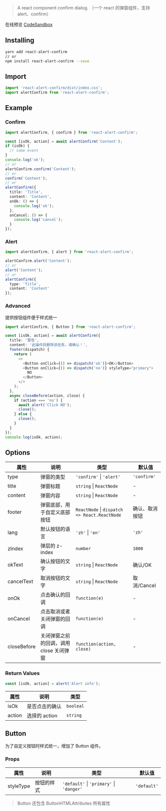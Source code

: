 > A react component confirm dialog. （一个 react 的弹窗组件，支持 alert、confirm）

在线预览 [CodeSandbox](https://codesandbox.io/s/react-alert-confirm-v3-k0gc4)

## Installing

```bash
yarn add react-alert-confirm
// or
npm install react-alert-confirm --save
```

## Import

```typescript
import 'react-alert-confirm/dist/index.css';
import alertConfirm from 'react-alert-confirm';
```

## Example

### Confirm

```typescript jsx
import alertConfirm, { confirm } from 'react-alert-confirm';

const [isOk, action] = await alertConfirm('Content');
if (isOk) {
  // some event
}
console.log('ok');
// or
alertConfirm.confirm('Content');
// or
confirm('Content');
// or
alertConfirm({
  title: 'Title',
  content: 'Content',
  onOk: () => {
    console.log('ok');
  },
  onCancel: () => {
    console.log('cancel');
  }
});
```

### Alert

```typescript jsx
import alertConfirm, { alert } from 'react-alert-confirm';

alertConfirm.alert('Content');
// or
alert('Content');
// or
alertConfirm({
  type: 'Title',
  content: 'Content'
});
```

### Advanced

提供按钮组件便于样式统一

```typescript jsx
import alertConfirm, { Button } from 'react-alert-confirm';

const [isOk, action] = await alertConfirm({
  title: '警告',
  content: '此操作将删除该任务，请确认！',
  footer(dispatch) {
    return (
      <>
        <Button onClick={() => dispatch('ok')}>OK</Button>
        <Button onClick={() => dispatch('no')} styleType="primary">
          NO
        </Button>
      </>
    );
  },
  async closeBefore(action, close) {
    if (action === 'no') {
      await alert('Click NO');
      close();
    } else {
      close();
    }
  }
});
console.log(isOk, action);
```

## Options

| 属性        | 说明                                    | 类型                                             | 默认值         |
| ----------- | --------------------------------------- | ------------------------------------------------ | -------------- |
| type        | 弹窗的类型                              | `'confirm'` &#124; `'alert'`                     | `'confirm'`    |
| title       | 弹窗标题                                | `string` &#124; `ReactNode`                      | -              |
| content     | 弹窗内容                                | `string` &#124; `ReactNode`                      | -              |
| footer      | 弹窗底部，用于自定义底部按钮            | `ReactNode` &#124; `dispatch => React.ReactNode` | 确认、取消按钮 |
| lang        | 默认按钮的语言                          | `'zh'` &#124; `'en'`                             | `'zh'`         |
| zIndex      | 弹层的 z-index                          | `number`                                         | `1000`         |
| okText      | 确认按钮的文字                          | `string` &#124; `ReactNode`                      | 确认/OK        |
| cancelText  | 取消按钮的文字                          | `string` &#124; `ReactNode`                      | 取消/Cancel    |
| onOk        | 点击确认的回调                          | `function(e)`                                    | -              |
| onCancel    | 点击取消或者关闭弹窗的回调              | `function(e)`                                    | -              |
| closeBefore | 关闭弹窗之前的回调，调用 close 关闭弹窗 | `function(action, close)`                        | -              |

### Return Values

```typescript jsx
const [isOk, action] = alert('Alert info');
```

| 属性   | 说明           | 类型      |
| ------ | -------------- | --------- |
| isOk   | 是否点击的确认 | `booleal` |
| action | 选择的 action  | `string`  |

## Button

为了自定义按钮时样式统一，增加了 Button 组件。

### Props

| 属性      | 说明       | 类型                                             | 默认值      |
| --------- | ---------- | ------------------------------------------------ | ----------- |
| styleType | 按钮的样式 | `'default'` &#124; `'primary'` &#124; `'danger'` | `'default'` |

> Button 还包含 ButtonHTMLAttributes 所有属性
